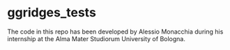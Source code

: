 # ggridges_tests
The code in this repo has been developed by Alessio Monacchia during his internship at the Alma Mater Studiorum University of Bologna. 
